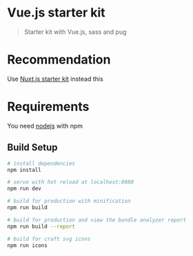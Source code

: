 # Vue.js starter kit

> Starter kit with Vue.js, sass and pug

# Recommendation

Use [Nuxt.js starter kit](https://github.com/sevenns/nuxt-starter-kit) instead this 

# Requirements

You need [nodejs](https://nodejs.org/en/) with npm

## Build Setup

``` bash
# install dependencies
npm install

# serve with hot reload at localhost:8080
npm run dev

# build for production with minification
npm run build

# build for production and view the bundle analyzer report
npm run build --report

# build for craft svg icons
npm run icons
```
